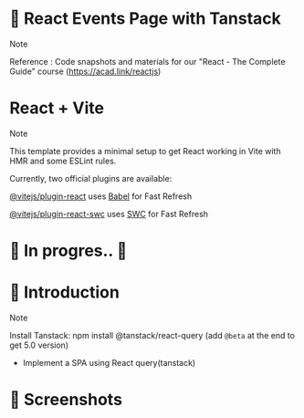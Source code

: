 # 💯 React Events Page with Tanstack

> [!NOTE]
> Reference : Code snapshots and materials for our "React - The Complete Guide" course (https://acad.link/reactjs)

# React + Vite

> [!NOTE]
> This template provides a minimal setup to get React working in Vite with HMR and some ESLint rules.
>
> Currently, two official plugins are available:
>
> [@vitejs/plugin-react](https://github.com/vitejs/vite-plugin-react/blob/main/packages/plugin-react/README.md) uses [Babel](https://babeljs.io/) for Fast Refresh
>
> [@vitejs/plugin-react-swc](https://github.com/vitejs/vite-plugin-react-swc) uses [SWC](https://swc.rs/) for Fast Refresh

# 🚧 In progres.. 🚧

# 📖 Introduction

> [!NOTE]
> Install Tanstack: npm install @tanstack/react-query (add `@beta` at the end to get 5.0 version)

- Implement a SPA using React query(tanstack)

# 👀 Screenshots

<!--![image](https://github.com/kdh4646/class-based-components/assets/71913953/59ffe86c-e5ab-4135-9626-741a48bf9b3c) -->
